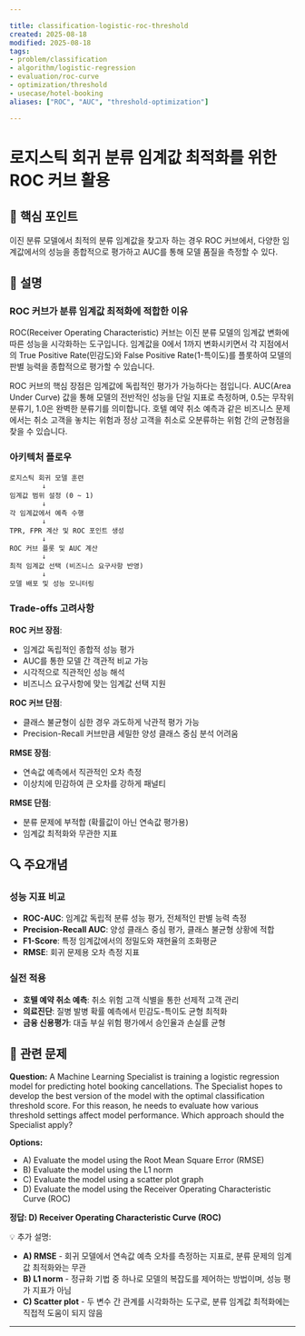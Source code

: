 ```yaml
---

title: classification-logistic-roc-threshold
created: 2025-08-18
modified: 2025-08-18
tags:
- problem/classification
- algorithm/logistic-regression
- evaluation/roc-curve
- optimization/threshold
- usecase/hotel-booking
aliases: ["ROC", "AUC", "threshold-optimization"]

---
```


# 로지스틱 회귀 분류 임계값 최적화를 위한 ROC 커브 활용

## 🎯 핵심 포인트

이진 분류 모델에서 최적의 분류 임계값을 찾고자 하는 경우 ROC 커브에서, 다양한 임계값에서의 성능을 종합적으로 평가하고 AUC를 통해 모델 품질을 측정할 수 있다.

## 📝 설명

### ROC 커브가 분류 임계값 최적화에 적합한 이유

ROC(Receiver Operating Characteristic) 커브는 이진 분류 모델의 임계값 변화에 따른 성능을 시각화하는 도구입니다. 임계값을 0에서 1까지 변화시키면서 각 지점에서의 True Positive Rate(민감도)와 False Positive Rate(1-특이도)를 플롯하여 모델의 판별 능력을 종합적으로 평가할 수 있습니다.

ROC 커브의 핵심 장점은 임계값에 독립적인 평가가 가능하다는 점입니다. AUC(Area Under Curve) 값을 통해 모델의 전반적인 성능을 단일 지표로 측정하며, 0.5는 무작위 분류기, 1.0은 완벽한 분류기를 의미합니다. 호텔 예약 취소 예측과 같은 비즈니스 문제에서는 취소 고객을 놓치는 위험과 정상 고객을 취소로 오분류하는 위험 간의 균형점을 찾을 수 있습니다.

### 아키텍처 플로우

```
로지스틱 회귀 모델 훈련
        ↓
임계값 범위 설정 (0 ~ 1)
        ↓
각 임계값에서 예측 수행
        ↓
TPR, FPR 계산 및 ROC 포인트 생성
        ↓
ROC 커브 플롯 및 AUC 계산
        ↓
최적 임계값 선택 (비즈니스 요구사항 반영)
        ↓
모델 배포 및 성능 모니터링
```

### Trade-offs 고려사항

**ROC 커브 장점**:
- 임계값 독립적인 종합적 성능 평가
- AUC를 통한 모델 간 객관적 비교 가능
- 시각적으로 직관적인 성능 해석
- 비즈니스 요구사항에 맞는 임계값 선택 지원

**ROC 커브 단점**:
- 클래스 불균형이 심한 경우 과도하게 낙관적 평가 가능
- Precision-Recall 커브만큼 세밀한 양성 클래스 중심 분석 어려움

**RMSE 장점**:
- 연속값 예측에서 직관적인 오차 측정
- 이상치에 민감하여 큰 오차를 강하게 패널티

**RMSE 단점**:
- 분류 문제에 부적합 (확률값이 아닌 연속값 평가용)
- 임계값 최적화와 무관한 지표

## 🔍 주요개념

### 성능 지표 비교

- **ROC-AUC**: 임계값 독립적 분류 성능 평가, 전체적인 판별 능력 측정
- **Precision-Recall AUC**: 양성 클래스 중심 평가, 클래스 불균형 상황에 적합
- **F1-Score**: 특정 임계값에서의 정밀도와 재현율의 조화평균
- **RMSE**: 회귀 문제용 오차 측정 지표

### 실전 적용

- **호텔 예약 취소 예측**: 취소 위험 고객 식별을 통한 선제적 고객 관리
- **의료진단**: 질병 발병 확률 예측에서 민감도-특이도 균형 최적화
- **금융 신용평가**: 대출 부실 위험 평가에서 승인율과 손실률 균형

## 📝 관련 문제

**Question:** A Machine Learning Specialist is training a logistic regression model for predicting hotel booking cancellations. The Specialist hopes to develop the best version of the model with the optimal classification threshold score. For this reason, he needs to evaluate how various threshold settings affect model performance. Which approach should the Specialist apply?

**Options:**

- A) Evaluate the model using the Root Mean Square Error (RMSE)
- B) Evaluate the model using the L1 norm
- C) Evaluate the model using a scatter plot graph  
- D) Evaluate the model using the Receiver Operating Characteristic Curve (ROC)

**정답: D) Receiver Operating Characteristic Curve (ROC)**

💡 추가 설명:

- **A) RMSE** - 회귀 모델에서 연속값 예측 오차를 측정하는 지표로, 분류 문제의 임계값 최적화와는 무관
- **B) L1 norm** - 정규화 기법 중 하나로 모델의 복잡도를 제어하는 방법이며, 성능 평가 지표가 아님
- **C) Scatter plot** - 두 변수 간 관계를 시각화하는 도구로, 분류 임계값 최적화에는 직접적 도움이 되지 않음

---
